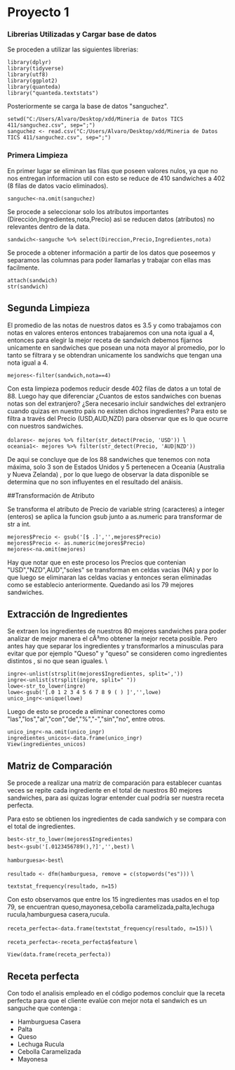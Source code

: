 # **Proyecto 1**

### Librerias Utilizadas y Cargar base de datos
Se proceden a utilizar las siguientes librerias: 

 `library(dplyr)`\
`library(tidyverse)`\
`library(utf8)`\
`library(ggplot2)`\
`library(quanteda)`\
`library("quanteda.textstats")` 

Posteriormente se carga la base de datos "sanguchez". 

`setwd("C:/Users/Alvaro/Desktop/xdd/Mineria de Datos TICS 411/sanguchez.csv", sep=";")`\
`sanguchez <- read.csv("C:/Users/Alvaro/Desktop/xdd/Mineria de Datos TICS 411/sanguchez.csv", sep=";")`

### Primera Limpieza
En primer lugar se eliminan las filas que poseen valores nulos, ya que no nos entregan informacion util
con esto se reduce de 410 sandwiches a 402 (8 filas de datos vacio eliminados). 

`sanguche<-na.omit(sanguchez)`

Se procede a seleccionar solo los atributos importantes (Dirección,Ingredientes,nota,Precio)
asì se reducen datos (atributos) no relevantes dentro de la data.

`sandwich<-sanguche %>% select(Direccion,Precio,Ingredientes,nota)`

Se procede a obtener información a partir de los datos que poseemos y separamos las columnas para
poder llamarlas y trabajar con ellas mas facilmente. 

`attach(sandwich)`\
`str(sandwich)` 

## Segunda Limpieza
El promedio de las notas de nuestros datos es 3.5 y como trabajamos con notas en
valores enteros entonces trabajaremos con una nota igual a 4, entonces para elegir la mejor receta de 
sandwich debemos fijarnos unicamente en sandwiches que posean una nota mayor al promedio, 
por lo tanto se filtrara y se obtendran unicamente los sandwichs que tengan una nota igual a 4. 

`mejores<-filter(sandwich,nota==4)`

Con esta limpieza podemos reducir desde 402 filas de datos a un total de 88.
Luego hay que diferenciar ¿Cuantos de estos sandwiches con buenas notas son del extranjero?
¿Sera necesario incluir sandwiches del extranjero cuando quizas en nuestro país no existen
 dichos ingredientes? Para esto se filtra a través del Precio (USD,AUD,NZD) para observar que es lo
que ocurre con nuestros sandwiches.

`dolares<- mejores %>% filter(str_detect(Precio, 'USD')) `\                   
`oceania1<- mejores %>% filter(str_detect(Precio, 'AUD|NZD'))` 

 De aqui se concluye que de los 88 sandwiches que tenemos con nota máxima, solo 3 son de Estados Unidos
 y 5 pertenecen a Oceania (Australia y Nueva Zelanda) , por lo que luego de observar la data disponible
 se determina que no son influyentes en el resultado del anáisis.

##Transformación de Atributo

Se transforma el atributo de Precio de variable string (caracteres) a integer (enteros)
se aplica la funcion gsub junto a as.numeric para transformar de str a int. 


`mejores$Precio <- gsub('[$ .]','',mejores$Precio)`\
`mejores$Precio <- as.numeric(mejores$Precio)` \
`mejores<-na.omit(mejores)`

 Hay que notar que en este proceso los Precios que contenian "USD","NZD",AUD","soles" se transforman en celdas
vacias (NA) y por lo que luego se eliminaran las celdas vacias y entonces seran eliminadas como se establecio
anteriormente. Quedando asi los 79 mejores sandwiches. 

## Extracción de Ingredientes

 Se extraen los ingredientes de nuestros 80 mejores sandwiches para poder analizar
de mejor manera el cÃ³mo obtener la mejor receta posible. Pero antes hay que separar los ingredientes y
transformarlos a minusculas para evitar que por ejemplo "Queso" y "queso" se consideren como ingredientes
distintos , si no que sean iguales. \ 

`ingre<-unlist(strsplit(mejores$Ingredientes, split=','))` \
`ingre<-unlist(strsplit(ingre, split=" "))` \
`lowe<-str_to_lower(ingre)` \
`lowe<-gsub('[.0 1 2 3 4 5 6 7 8 9 ( ) ]','',lowe)` \
`unico_ingr<-unique(lowe)` 

Luego de esto se procede a eliminar conectores como "las","los","al","con","de","%","-","sin","no", entre otros.

`unico_ingr<-na.omit(unico_ingr)` \
`ingredientes_unicos<-data.frame(unico_ingr)` \
`View(ingredientes_unicos)` 


## Matriz de Comparación

Se procede a realizar una matriz de comparación para establecer cuantas veces
se repite cada ingrediente en el total de nuestros 80 mejores sandwiches, para asi quizas
lograr entender cual podría ser nuestra receta perfecta.

Para esto se obtienen los ingredientes de cada sandwich y se compara con el total de ingredientes.

`best<-str_to_lower(mejores$Ingredientes)` \
`best<-gsub('[.0123456789(),?]','',best)` \

`hamburguesa<-best`\

`resultado <- dfm(hamburguesa, remove = c(stopwords("es")))` \

`textstat_frequency(resultado, n=15)` 

Con esto observamos que entre los 15 ingredientes mas usados en el top 79, se 
encuentran queso,mayonesa,cebolla caramelizada,palta,lechuga rucula,hamburguesa casera,rucula.

`receta_perfecta<-data.frame(textstat_frequency(resultado, n=15))` \

`receta_perfecta<-receta_perfecta$feature` \


`View(data.frame(receta_perfecta)) `

## Receta perfecta
Con todo el analisis empleado en el código podemos concluir que la receta perfecta para que el cliente
evalúe con mejor nota el sandwich es un sanguche que contenga : 

+ Hamburguesa Casera
+ Palta
+ Queso
+ Lechuga Rucula
+ Cebolla Caramelizada
+ Mayonesa





